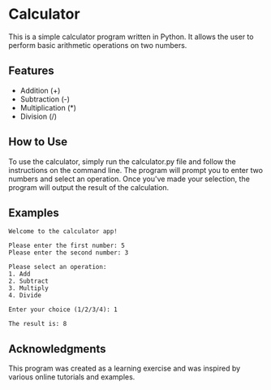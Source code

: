 # Calculator


This is a simple calculator program written in Python. It allows the user to perform basic arithmetic operations on two numbers.

## Features

- Addition (+)
- Subtraction (-)
- Multiplication (*)
- Division (/)

## How to Use

To use the calculator, simply run the calculator.py file and follow the instructions on the command line. The program will prompt you to enter two numbers and select an operation. Once you've made your selection, the program will output the result of the calculation.

## Examples
```
Welcome to the calculator app!

Please enter the first number: 5
Please enter the second number: 3

Please select an operation:
1. Add
2. Subtract
3. Multiply
4. Divide

Enter your choice (1/2/3/4): 1

The result is: 8
```

## Acknowledgments

This program was created as a learning exercise and was inspired by various online tutorials and examples.

